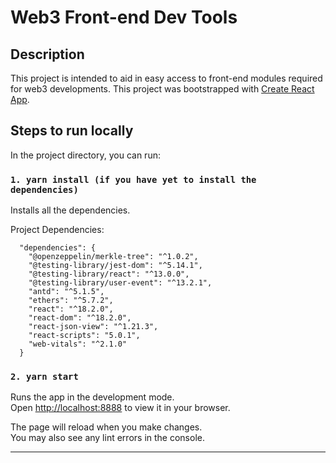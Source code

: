 # Web3 Front-end Dev Tools

## Description
This project is intended to aid in easy access to front-end modules required for web3 developments. 
This project was bootstrapped with [Create React App](https://github.com/facebook/create-react-app).

## Steps to run locally

In the project directory, you can run:

### `1. yarn install (if you have yet to install the dependencies)`

Installs all the dependencies.

Project Dependencies:
```
  "dependencies": {
    "@openzeppelin/merkle-tree": "^1.0.2",
    "@testing-library/jest-dom": "^5.14.1",
    "@testing-library/react": "^13.0.0",
    "@testing-library/user-event": "^13.2.1",
    "antd": "^5.1.5",
    "ethers": "^5.7.2",
    "react": "^18.2.0",
    "react-dom": "^18.2.0",
    "react-json-view": "^1.21.3",
    "react-scripts": "5.0.1",
    "web-vitals": "^2.1.0"
  }
```
### `2. yarn start`

Runs the app in the development mode.\
Open [http://localhost:8888](http://localhost:8888) to view it in your browser.

The page will reload when you make changes.\
You may also see any lint errors in the console.

---